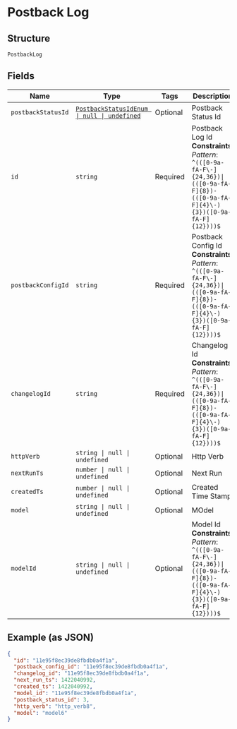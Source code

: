 
# Postback Log

## Structure

`PostbackLog`

## Fields

| Name | Type | Tags | Description |
|  --- | --- | --- | --- |
| `postbackStatusId` | [`PostbackStatusIdEnum \| null \| undefined`](../../doc/models/postback-status-id-enum.md) | Optional | Postback Status Id |
| `id` | `string` | Required | Postback Log Id<br>**Constraints**: *Pattern*: `^(([0-9a-fA-F\-]{24,36})\|(([0-9a-fA-F]{8})-(([0-9a-fA-F]{4}\-){3})([0-9a-fA-F]{12})))$` |
| `postbackConfigId` | `string` | Required | Postback Config Id<br>**Constraints**: *Pattern*: `^(([0-9a-fA-F\-]{24,36})\|(([0-9a-fA-F]{8})-(([0-9a-fA-F]{4}\-){3})([0-9a-fA-F]{12})))$` |
| `changelogId` | `string` | Required | Changelog Id<br>**Constraints**: *Pattern*: `^(([0-9a-fA-F\-]{24,36})\|(([0-9a-fA-F]{8})-(([0-9a-fA-F]{4}\-){3})([0-9a-fA-F]{12})))$` |
| `httpVerb` | `string \| null \| undefined` | Optional | Http Verb |
| `nextRunTs` | `number \| null \| undefined` | Optional | Next Run |
| `createdTs` | `number \| null \| undefined` | Optional | Created Time Stamp |
| `model` | `string \| null \| undefined` | Optional | MOdel |
| `modelId` | `string \| null \| undefined` | Optional | Model Id<br>**Constraints**: *Pattern*: `^(([0-9a-fA-F\-]{24,36})\|(([0-9a-fA-F]{8})-(([0-9a-fA-F]{4}\-){3})([0-9a-fA-F]{12})))$` |

## Example (as JSON)

```json
{
  "id": "11e95f8ec39de8fbdb0a4f1a",
  "postback_config_id": "11e95f8ec39de8fbdb0a4f1a",
  "changelog_id": "11e95f8ec39de8fbdb0a4f1a",
  "next_run_ts": 1422040992,
  "created_ts": 1422040992,
  "model_id": "11e95f8ec39de8fbdb0a4f1a",
  "postback_status_id": 3,
  "http_verb": "http_verb8",
  "model": "model6"
}
```

